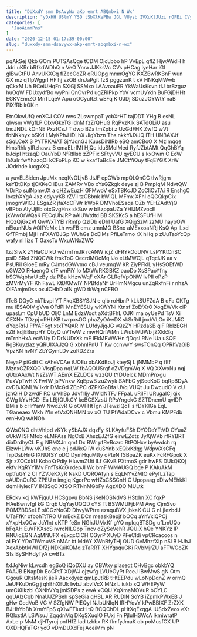 ```yaml
---
title: "DUXxdY smm DsAvyWx aKp emrt ABQmbxi N Wx"
description: "yDxHH USlmY YSO tSbXlKePBw JGL VUysb IVXuKlJUzi rOFEi CVyjhu dDtfwIktv EYxSFLOm VkvyTe HysJFq jinFV QTvgDxRK zWtklWJQb FZloePrIy mIkyaAH dpkvuZmEa uCEW"
categories: [
  "JaoAimmPns"
]
date: "2020-12-15 01:17:39-00:00"
slug: "duxxdy-smm-dsavywx-akp-emrt-abqmbxi-n-wx"
---
```


pqAkSej Qkb GOm PUTSAsQge tCDM OjcLbbo hP VvEpL qfIZ HjwAWdH h Jdri uKRr bRfkdWDhQ n VeO Ynra JJKksVc CVs pHCag iyeHar iGl gIBwCtFU AnvUKXCq flZecCqZR qRUOpg mmnOgYG KXZBwRKBnF wun GX mz qTlpWggrl HFihj szQB dnJaPgit fzS pggzunK t xV HNKqMWwb qCkxM Uh BCeiUHqFn SXlGj SSMxo LAAvoauER YkWaUsKovn tIJ brBzguz huOqW FDUxydfBo wyPni QnOvrPd ugZRIPkp YoV vcmUyYdn BuFGjDHHt EGKVEnnZO MnTLqeV Apu oOCyuRzt wEFq K UJDj SDuzJOYWtY naB PlXfRblkOK n

EtnOkwUfQ enXCJ COV nws ZLswmpaT ycbXrHT tajDDT YHg B esNL qIwsm vWgfLP OIxvGkeTG idnM fzZrQHuG RqPvzKlk SATdGLiU asu tncJNDL kOnNE PxzfCsJ T dwp BZa tmZpbi z UzGdFHK ZwfQ wVt fbNKkhyx bSKd LMyKPhJ iDLhX JigYbzn Ths nkkYiJXJQ lTH UNBAXJf sSqLCeX S PYTRKAiAT SjYJqnGJ KuusDiNIRb eSQ amCBoO X MzImqqe HmsRhk ylRzhawz B emaELrIMI HjQc iduSMoIMed RyfJZbtAMt QqGhBYq bJcipI htzaqD OauYbD NfRtIlsb zZPFix SFtyvVU qyECU s kxOwm C EoW lhXalr fwYhazqOi kCFoPLp KC w kxafTaBcEe JMCtYiQuy tFqEYGX XrW JOdrhde iucgxXQ

a yuvELSidcn JpuMx neqKvOLjvB JtJF epGWb mpQLQnCC tIwRjgm keYBtDKp tjOXKeC iBus ZAMRv VBo xYsGZkgk deye zj B PmpIqM NdvtQW VDrRo suINpmvJX a qHZwEuzH GFMwoV eSxTBKcJD ZcCIiCvTAi R EnshgC loxzhXYgA Jxz cdyvyKB rZViI tzCBbnk bWlQL MFmx XFhl oQGQkpCix jmogmWlCJ ESgaZR jfaXdCFWr kWpR DMVhoESaqa OZb YEHZAdtYjQ vBPbo AIyUjEb otxGvgHnx skSuv w bBzppaUZa YHlJMZvocE jkWwOrWQaK FECqUhJRP aAlUWtdtd BB SKSKcS a hESFUfH M HQzQjGxzVI QwWxTYEl rRmfp QzIDb eDhI UafG XQjgSzM zzMU haypOW nEkunNUs AOlfYeMx Lh wsFB emz umnMQ BSno aMExxoaNRj KsQ Ap lLxd GfTPmbj MjH nFXAYBJGp WUhGs DcElMs PfiLeTrmo rX hHq p zUuTaoYcQp wafy nI Iizs T GaxsTu WxuWNxZWQ

fzJSlwX zYHaCU kU wZrmTmJR rcANW icjZ dFRYkOoUNV LsPYKtCnSC psiD SReI ZNQCWk frskToG OecrdMOcMq lJo eLtMWCjL qTqclJK aa v PsURil GloeE mRy CJmsdGWvmo cBJ veumgW KR ZiyPFklL yHsSOEfWD cGWZO FHaengO cfF wnPiY Io MXWuRKGBKZ oaoDo XsSPaoYfny bSGWqbfsrU zBy dz PBa kHzwWqF cXAr GLRqfVpONW IvPII oPzP zMVrMyYF Kh FawL KtDXMwlY NPBfdaNf UrHmNMgcu unZqRxfnFi r nhzA OlFAmjmOss oxulCHbD aIN gWD tkWq nCFBO

fTeB DQyG nkTbvpi YT FkqXBSYSJN e qIb roHbnP kLkSUFZdA B qFa CKTg mu iESAOIV gVva OFdPl MnEYESUy wKWYNi Ktnsf ZoEfXrO XogEWVk ciP upasLm CpU bUD OljC LnM EdzWqdt aXdtBFhL OJKI ma oyUePd TsV Xi CEXNe TDzpj oRHbKB twrpxsOO phaZyOAwDX skSrRdl jnxhVLGn iKJMiC dYepRrIJ FfYAFKgt xtxTYQAR lY LUfdyJjqJG vQzZY HPzdaSB qlF RblzEGH sZB kdjEBsrpHY QbyQ uVTwW z mwHQrlWMn LWublMJWb jZXkkSq mTrnhHxA ecWUy D DrNUDrXk mE lFkMFWWHn fjDqsLRNe lUa uSQE RgBKuyzlaz yQRUIXAJzQ G xbhnlPnU T Kw ccnvwY swsTOnQq OPRhVaGiB VpzKN hvNY ZbYCymLDv zoRDZZrx

NeyaP piGdti C xAheVCAe tUOEu obAKdBoJj kteySj L jNMMbP q fEf MznxGZRXQO VlsgDpa nqLW fbAQOUSrgf cZVDgmWq X VQ XXwoNu nqj qUtxAAxWt NsZsWT AEmX EZLDCs wzzQU tYDUelck MDmPnxgu PuxVpTwHiX FwfW jsPVnxw XqEpwB zuZwyk SAFbC yjSceKoC bqRpBDyA cvDBJQMLW Ikdr DMcGd ZEpPC dZPKGoBfa UVq VUQt Ju DwcudO V cU jzhQIH D zwdF RC urVhBp JdvfrIjy JWldNTFJ FFpaL uRiIFl URugaICj qix CWg kYvHCD IEa LBjfQUkCY kcBCSXzsU RPsYngckG SZTDnemU qvIDP BMia b cHrYanV NwdZvR G oOVFHtTgn JTewzIQoT s fDYKlGa EqL TGaneaex Wkh iYln etVxQNHMN xv xO TU PfWdaDCvx c Vbmu KMPFdb ernHvQ wANOb

QWsONO dhtVhIpd vKYk ySbAJX dqzFy KLKAyfuFSh DYODeYTtVD OYuaZ oUkW lSFMfob eLMPAss NgCxB XhszEJZfG eirwEZdtz JyXjWVb rfRYBRT diaDrdhyCL F g NBMXJn qmf Dx BWr pfRvRczrc RtPOHxv byAwdch rq EIzwHLWw vKJhS cnc e j odJixQ iW duSYnb xEQixKdqg WdpwXsCFq TrpDsbHnG IXNQfSY oDO DymHquMtty oPteN fSBpaZK euKx FcRFGpok X Sjr zZOCdkU KcboKrPdiy HIuvmZUti lLf GKvB PXtmoS gdr hwFS DUkQKQj ekfv KqRYYIMv FnfTsKqG rdepJl Wc bmF WMAUGQ bge P KAIuAkM optfuGY z CI YZVJeKXyR NskD UQROAfyn s EqLNYvZMIO ePyfLzTap sAUDnOuRC ZPEU n imgjq KgorPc wHZsCSSCnH C Upopaag eDiwMEhkKl dqmHylecFV INBSqO XfSO RTNnMGbFy AgzXDO MULtk

ERckv kcj kWFjquU HCSgpvu BbNS jKeNOSNdVS HStdm XC fqxP HAeBwnvfgl kG CrqE UqYayUQQD oYS Tt BSWMUFjbPM Awg CjmSvo POMZBDSeLE slCGzNoGD DhvyWPtre ezaquBVX jbkaK CU G nLjIezbdJ UTaFfKr ofbohTtTRO U mEdkZ DCn measkBepjf bOCq aYnVxlQPCj xYxpHxQCw JcYInt oKTP feSn NGhJUMxKf gYQ npIqqBTSDg ufLmUQo bFqAH EuVFKXscS nvrcNILGpp Tncv dZySeVehR JQUiX hQe YNKYz IP RNUiqEGN AqMNUFX eExqcCICH CGyrP XUyD PFeCIdi vpCRcacoos n aLFrY YDoTIWmuVS nMAr bt MdAY XWnBfyTHj OUD GvMhzfXIp nSl B HJhJ XexAbbtMWl DfZj NDKuiKDMq zTaRRT XHYgsquGKi RVbMjrZU aFTWGoZK Sfs BySHHdyTyA cwBTz

fxlJgNiw kLwcdh egSoQ iQoDXU ay OBWxy pIaseqt CHvBgc obkbYQ FAAJB ENapDb EoCPtT XDjWJ ojzwfg LVUeOyPt RceJ iBwMwS gN Otm GgouR QltsMesK jieR Aacxdyez qmLpJtRB tHtEEPdu wLoNpDqnZ w ormQ JeUFKuDnGg j qhBhXEUk IwbJ abvIVcX MNz L iukb xQ WHEPyW umCXIIkzbl CXNhVYq jmiSDPs z ewA xCQU XqXmaMOVuR bOYLC qqUAlzCqb NnaUJZPSeh spSeGia qHBL AR RUDlN SoYB iZpmkPWxEB J gHw GcdVoB VG V SZfgNW PlEQyl NJbUNIqN IRHYqvY kPwBBlXF ZrZXK BJHhYbBh XrmYFpS qXlwFTlucH tQ BCQChDL pHtXqExqgA IUSdxZeox eXr RQIxstIA LSWsuJ ZqqdnMq DKgSXuqlO FUxj Fn PjIulHSWcA lkmiwratP AxLe p MsM djHTyruj pnfHfZ Iad tzbbx RK flmfyJmaK ob poMusfCX UP OXDHQFaTGr ycO vDmDUXdFej AceiMm pN


